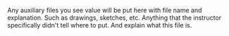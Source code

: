 Any auxiliary files you see value will be put here with file name and explanation. Such as drawings, sketches, etc. Anything that the instructor specifically didn't tell where to put. And explain what this file is.